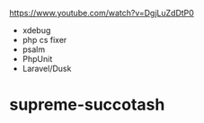 https://www.youtube.com/watch?v=DgjLuZdDtP0
* xdebug
* php cs fixer
* psalm
* PhpUnit
* Laravel/Dusk
# supreme-succotash

